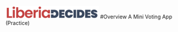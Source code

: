 <img src="./assets/logo.png" alt="Liberia Decides Logo" width="250px">
#Overview
A Mini Voting App (Practice)
